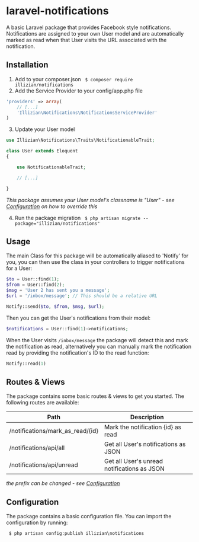# laravel-notifications

A basic Laravel package that provides Facebook style notifications. Notifications are assigned to your own User model and are automatically marked as read when that User visits the URL associated with the notification.

## Installation

1. Add to your composer.json
    ``` $ composer require illizian/notifications```
2. Add the Service Provider to your config/app.php file
```php
'providers' => array(
    // [...]
    'Illizian\Notifications\NotificationsServiceProvider'
)
```

3. Update your User model
```php
use Illizian\Notifications\Traits\NotificationableTrait;

class User extends Eloquent
{

    use NotificationableTrait;

    // [...]

}
```
_This package assumes your User model's classname is "User" - see [Configuration](#configuration) on how to override this_

4. Run the package migration
    ``` $ php artisan migrate --package="illizian/notifications"```

## Usage
The main Class for this package will be automatically aliased to 'Notify' for you, you can then use the class in your controllers to trigger notifications for a User:
```php
$to = User::find(1);
$from = User::find(2);
$msg = 'User 2 has sent you a message';
$url = '/inbox/message'; // This should be a relative URL

Notify::send($to, $from, $msg, $url);
```

Then you can get the User's notifications from their model:
```php
$notifications = User::find(1)->notifications;
```

When the User visits ```/inbox/message``` the package will detect this and mark the notification as read, alternatively you can manually mark the notification read by providing the notification's ID to the read function:
```php
Notify::read(1)
```

## Routes & Views
The package contains some basic routes & views to get you started. The following routes are available:

Path                              | Description
--------------------------------- | -------------
/notifications/mark_as_read/{id}  | Mark the notification {id} as read
/notifications/api/all            | Get all User's notifications as JSON
/notifications/api/unread         | Get all User's unread notifications as JSON
_the prefix can be changed - see [Configuration](#configuration)_

## Configuration
The package contains a basic configuration file. You can import the configuration by running:

``` $ php artisan config:publish illizian\notifications```
